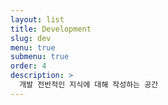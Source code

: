 ```yaml
---
layout: list
title: Development
slug: dev
menu: true
submenu: true
order: 4
description: >
  개발 전반적인 지식에 대해 작성하는 공간
---
```

